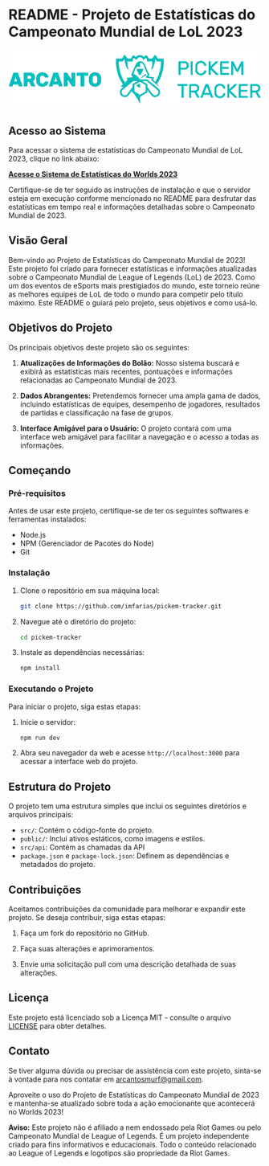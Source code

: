 # README - Projeto de Estatísticas do Campeonato Mundial de LoL 2023

![Logo](public/logo-blue.png)

## Acesso ao Sistema

Para acessar o sistema de estatísticas do Campeonato Mundial de LoL 2023, clique no link abaixo:

[**Acesse o Sistema de Estatísticas do Worlds 2023**](https://pickem-tracker.vercel.app/)

Certifique-se de ter seguido as instruções de instalação e que o servidor esteja em execução conforme mencionado no README para desfrutar das estatísticas em tempo real e informações detalhadas sobre o Campeonato Mundial de 2023.

## Visão Geral

Bem-vindo ao Projeto de Estatísticas do Campeonato Mundial de 2023! Este projeto foi criado para fornecer estatísticas e informações atualizadas sobre o Campeonato Mundial de League of Legends (LoL) de 2023. Como um dos eventos de eSports mais prestigiados do mundo, este torneio reúne as melhores equipes de LoL de todo o mundo para competir pelo título máximo. Este README o guiará pelo projeto, seus objetivos e como usá-lo.

## Objetivos do Projeto

Os principais objetivos deste projeto são os seguintes:

1. **Atualizações de Informações do Bolão:** Nosso sistema buscará e exibirá as estatísticas mais recentes, pontuações e informações relacionadas ao Campeonato Mundial de 2023.

2. **Dados Abrangentes:** Pretendemos fornecer uma ampla gama de dados, incluindo estatísticas de equipes, desempenho de jogadores, resultados de partidas e classificação na fase de grupos.

3. **Interface Amigável para o Usuário:** O projeto contará com uma interface web amigável para facilitar a navegação e o acesso a todas as informações.

## Começando

### Pré-requisitos

Antes de usar este projeto, certifique-se de ter os seguintes softwares e ferramentas instalados:

- Node.js
- NPM (Gerenciador de Pacotes do Node)
- Git

### Instalação

1. Clone o repositório em sua máquina local:

   ```bash
   git clone https://github.com/imfarias/pickem-tracker.git
   ```

2. Navegue até o diretório do projeto:

   ```bash
   cd pickem-tracker
   ```

3. Instale as dependências necessárias:

   ```bash
   npm install
   ```

### Executando o Projeto

Para iniciar o projeto, siga estas etapas:

1. Inicie o servidor:

   ```bash
   npm run dev
   ```

2. Abra seu navegador da web e acesse `http://localhost:3000` para acessar a interface web do projeto.

## Estrutura do Projeto

O projeto tem uma estrutura simples que inclui os seguintes diretórios e arquivos principais:

- `src/`: Contém o código-fonte do projeto.
- `public/`: Inclui ativos estáticos, como imagens e estilos.
- `src/api`: Contém as chamadas da API
- `package.json` e `package-lock.json`: Definem as dependências e metadados do projeto.

## Contribuições

Aceitamos contribuições da comunidade para melhorar e expandir este projeto. Se deseja contribuir, siga estas etapas:

1. Faça um fork do repositório no GitHub.

2. Faça suas alterações e aprimoramentos.

3. Envie uma solicitação pull com uma descrição detalhada de suas alterações.

## Licença

Este projeto está licenciado sob a Licença MIT - consulte o arquivo [LICENSE](LICENSE) para obter detalhes.

## Contato

Se tiver alguma dúvida ou precisar de assistência com este projeto, sinta-se à vontade para nos contatar em [arcantosmurf@gmail.com](mailto:arcantosmurf@gmail.com).

Aproveite o uso do Projeto de Estatísticas do Campeonato Mundial de 2023 e mantenha-se atualizado sobre toda a ação emocionante que acontecerá no Worlds 2023!

**Aviso:** Este projeto não é afiliado a nem endossado pela Riot Games ou pelo Campeonato Mundial de League of Legends. É um projeto independente criado para fins informativos e educacionais. Todo o conteúdo relacionado ao League of Legends e logotipos são propriedade da Riot Games.
